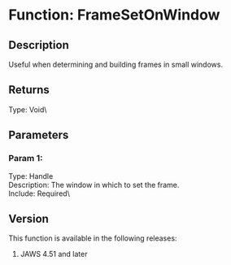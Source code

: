 # Function: FrameSetOnWindow

## Description

Useful when determining and building frames in small windows.

## Returns

Type: Void\

## Parameters

### Param 1:

Type: Handle\
Description: The window in which to set the frame.\
Include: Required\

## Version

This function is available in the following releases:

1.  JAWS 4.51 and later
